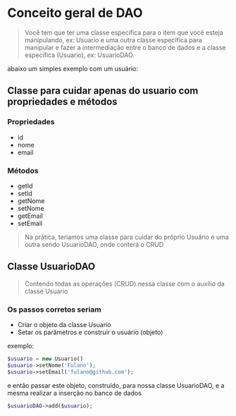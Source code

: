 # Conceito geral de DAO

> Você tem que ter uma classe específica para o item que você esteja manipulando, ex: Usuario e uma outra classe específica para manipular e fazer a intermediação entre o banco de dados e a classe específica (Usuario), ex: UsuarioDAO.

abaixo um simples exemplo com um usuário:

## Classe para cuidar apenas do usuario com propriedades e métodos

### Propriedades

- id
- nome
- email

### Métodos

- getId
- setId
- getNome
- setNome
- getEmail
- setEmail

> Na prática, teriamos uma classe para cuidar do próprio Usuário e uma outra sendo UsuarioDAO, onde conterá o CRUD

## Classe UsuarioDAO

> Contendo todas as operações (CRUD) nessa classe com o auxílio da classe Usuario

### Os passos corretos seriam

- Criar o objeto da classe Usuario
- Setar os parâmetros e construir o usuário (objeto)

exemplo:

```php
$usuario = new Usuario()
$usuario->setNome('Fulano');
$usuario->setEmail('fulano@github.com');
```

e então passar este objeto, construído, para nossa classe UsuarioDAO, e a mesma realizar a inserção no banco de dados

```php
$usuarioDAO->add($usuario);
```
